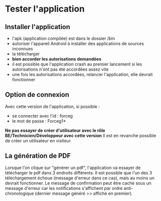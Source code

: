 # Tester l'application

## Installer l'application
- l'apk (application compilée) est dans le dossier /bin
- autoriser l'appareil Android à installer des applications de sources inconnues
- la télécharger 
- **bien accorder les autorisations demandées**
- il est possible que l'application crash au premier lancement si les autorisations n'ont pas été accordées assez vite
- une fois les autorisations accordées, relancer l'application, elle devrait fonctionner

## Option de connexion

Avec cette version de l'application, si possible : 
- se connecter avec l'id : forceg
- le mot de passe : Forceg1* 

**Ne pas essayer de créer d'utilisateur avec le rôle BE/Technicien/Développeur avec cette version**
Il est en revanche possible de créer un utilisateur en visiteur.

## La génération de PDF
Lorsque l'on clique sur "générer un pdf", l'application va essayer de télécharger le pdf dans 3 endroits différents.
Il est possible que l'un des 3 téléchargement échoue (message d'erreur dans ce cas), mais au moins un devrait fonctionner.
Le message de confirmation peut être caché sous un message d'erreur car les notifications s'affichent par ordre anti-chronologique (dernier message généré >> affiché en premier).